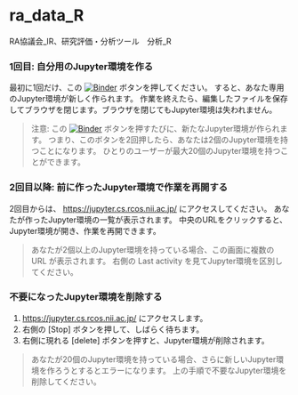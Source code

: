 # ra_data_R
RA協議会_IR、研究評価・分析ツール　分析_R
### 1回目: 自分用のJupyter環境を作る
最初に1回だけ、この [![Binder](https://binder.cs.rcos.nii.ac.jp/badge_logo.svg)](https://binder.cs.rcos.nii.ac.jp/v2/gh/erue/ra_data_R/HEAD) ボタンを押してください。
すると、あなた専用のJupyter環境が新しく作られます。
作業を終えたら、編集したファイルを保存してブラウザを閉じます。ブラウザを閉じてもJupyter環境は失われません。
> 注意: この [![Binder](https://binder.cs.rcos.nii.ac.jp/badge_logo.svg)](https://binder.cs.rcos.nii.ac.jp/v2/gh/erue/ra_data_R/HEAD) ボタンを押すたびに、新たなJupyter環境が作られます。
> つまり、このボタンを2回押したら、あなたは2個のJupyter環境を持つことになります。
> ひとりのユーザーが最大20個のJupyter環境を持つことができます。
### 2回目以降: 前に作ったJupyter環境で作業を再開する
2回目からは、 https://jupyter.cs.rcos.nii.ac.jp/ にアクセスしてください。
あなたが作ったJupyter環境の一覧が表示されます。
中央のURLをクリックすると、Jupyter環境が開き、作業を再開できます。
> あなたが2個以上のJupyter環境を持っている場合、この画面に複数の URL が表示されます。
> 右側の Last activity を見てJupyter環境を区別してください。
### 不要になったJupyter環境を削除する
1. https://jupyter.cs.rcos.nii.ac.jp/ にアクセスします。
1. 右側の [Stop] ボタンを押して、しばらく待ちます。
1. 右側に現れる [delete] ボタンを押すと、Jupyter環境が削除されます。
> あなたが20個のJupyter環境を持っている場合、さらに新しいJupyter環境を作ろうとするとエラーになります。
> 上の手順で不要なJupyter環境を削除してください。
